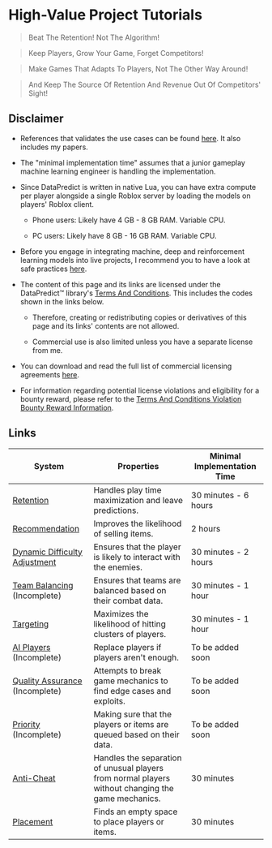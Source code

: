 # High-Value Project Tutorials

> Beat The Retention! Not The Algorithm! 

> Keep Players, Grow Your Game, Forget Competitors! 

> Make Games That Adapts To Players, Not The Other Way Around!

> And Keep The Source Of Retention And Revenue Out Of Competitors' Sight!

## Disclaimer

* References that validates the use cases can be found [here](HighValueProjectTutorials/References.md). It also includes my papers.

* The "minimal implementation time" assumes that a junior gameplay machine learning engineer is handling the implementation.

* Since DataPredict is written in native Lua, you can have extra compute per player alongside a single Roblox server by loading the models on players' Roblox client.

  * Phone users: Likely have 4 GB - 8 GB RAM. Variable CPU.
 
  * PC users: Likely have 8 GB - 16 GB RAM. Variable CPU.

* Before you engage in integrating machine, deep and reinforcement learning models into live projects, I recommend you to have a look at safe practices [here](HighValueProjectTutorials/SafePracticesForLiveProjects.md).

* The content of this page and its links are licensed under the DataPredict™ library's [Terms And Conditions](TermsAndConditions.md). This includes the codes shown in the links below.

  * Therefore, creating or redistributing copies or derivatives of this page and its links' contents are not allowed.

  * Commercial use is also limited unless you have a separate license from me.
  
* You can download and read the full list of commercial licensing agreements [here](https://github.com/AqwamCreates/DataPredict/blob/main/docs/DataPredictLibrariesLicensingAgreements.md).

* For information regarding potential license violations and eligibility for a bounty reward, please refer to the [Terms And Conditions Violation Bounty Reward Information](TermsAndConditionsViolationBountyRewardInformation.md).

## Links

| System                                                                                           | Properties                                                                                         | Minimal Implementation Time |
|--------------------------------------------------------------------------------------------------|----------------------------------------------------------------------------------------------------|-----------------------------|
| [Retention](HighValueProjectTutorials/RetentionSystems.md)                                       | Handles play time maximization and leave predictions.                                              | 30 minutes - 6 hours        |
| [Recommendation](HighValueProjectTutorials/RecommendationSystems.md)                             | Improves the likelihood of selling items.                                                          | 2 hours                     |
| [Dynamic Difficulty Adjustment](HighValueProjectTutorials/DynamicDifficultyAdjustmentSystems.md) | Ensures that the player is likely to interact with the enemies.                                    | 30 minutes - 2 hours        |
| [Team Balancing](HighValueProjectTutorials/TeamBalancingSystems.md) (Incomplete)                 | Ensures that teams are balanced based on their combat data.                                        | 30 minutes - 1 hour         |
| [Targeting](HighValueProjectTutorials/TargetingSystems.md)                                       | Maximizes the likelihood of hitting clusters of players.                                           | 30 minutes - 1 hour         |
| [AI Players](HighValueProjectTutorials/AIPlayers.md) (Incomplete)                                | Replace players if players aren't enough.                                                          | To be added soon            |
| [Quality Assurance](HighValueProjectTutorials/QualityAssurance.md) (Incomplete)                  | Attempts to break game mechanics to find edge cases and exploits.                                  | To be added soon            |
| [Priority](HighValueProjectTutorials/PrioritySystems.md) (Incomplete)                            | Making sure that the players or items are queued based on their data.                              | To be added soon            |
| [Anti-Cheat](HighValueProjectTutorials/AntiCheatSystems.md)                                      | Handles the separation of unusual players from normal players without changing the game mechanics. | 30 minutes                  |
| [Placement](HighValueProjectTutorials/PlacementSystems.md)                                       | Finds an empty space to place players or items.                                                    | 30 minutes                  |
